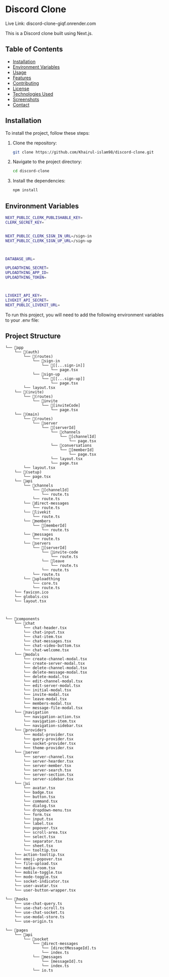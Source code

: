# Discord Clone

Live Link: discord-clone-giqf.onrender.com

This is a Discord clone built using Next.js.

## Table of Contents

- [Installation](#installation)
- [Environment Variables](#environment-variables)
- [Usage](#usage)
- [Features](#features)
- [Contributing](#contributing)
- [License](#license)
- [Technologies Used](#technologies-used)
- [Screenshots](#screenshots)
- [Contact](#contact)

## Installation

To install the project, follow these steps:

1. Clone the repository:
    ```bash
    git clone https://github.com/Khairul-islam98/discord-clone.git
    ```
2. Navigate to the project directory:
    ```bash
    cd discord-clone
    ```
3. Install the dependencies:
    ```bash
    npm install
    ```

## Environment Variables
```bash
NEXT_PUBLIC_CLERK_PUBLISHABLE_KEY=
CLERK_SECRET_KEY=


NEXT_PUBLIC_CLERK_SIGN_IN_URL=/sign-in
NEXT_PUBLIC_CLERK_SIGN_UP_URL=/sign-up



DATABASE_URL=

UPLOADTHING_SECRET=
UPLOADTHING_APP_ID=
UPLOADTHING_TOKEN=



LIVEKIT_API_KEY=
LIVEKIT_API_SECRET=
NEXT_PUBLIC_LIVEKIT_URL=
```

To run this project, you will need to add the following environment variables to your .env file:


## Project Structure

```
└── 📁app
    └── 📁(auth)
        └── 📁(routes)
            └── 📁sign-in
                └── 📁[[...sign-in]]
                    └── page.tsx
            └── 📁sign-up
                └── 📁[[...sign-up]]
                    └── page.tsx
        └── layout.tsx
    └── 📁(invite)
        └── 📁(routes)
            └── 📁invite
                └── 📁[inviteCode]
                    └── page.tsx
    └── 📁(main)
        └── 📁(routes)
            └── 📁server
                └── 📁[serverId]
                    └── 📁channels
                        └── 📁[channelId]
                            └── page.tsx
                    └── 📁conversations
                        └── 📁[memberId]
                            └── page.tsx
                    └── layout.tsx
                    └── page.tsx
        └── layout.tsx
    └── 📁(setup)
        └── page.tsx
    └── 📁api
        └── 📁channels
            └── 📁[channelId]
                └── route.ts
            └── route.ts
        └── 📁direct-messages
            └── route.ts
        └── 📁livekit
            └── route.ts
        └── 📁members
            └── 📁[memberId]
                └── route.ts
        └── 📁messages
            └── route.ts
        └── 📁servers
            └── 📁[serverId]
                └── 📁invite-code
                    └── route.ts
                └── 📁leave
                    └── route.ts
                └── route.ts
            └── route.ts
        └── 📁uploadthing
            └── core.ts
            └── route.ts
    └── favicon.ico
    └── globals.css
    └── layout.tsx

    
```
```
└── 📁components
    └── 📁chat
        └── chat-header.tsx
        └── chat-input.tsx
        └── chat-item.tsx
        └── chat-messages.tsx
        └── chat-video-buttom.tsx
        └── chat-welcome.tsx
    └── 📁modals
        └── create-channel-modal.tsx
        └── create-server-modal.tsx
        └── delete-channel-modal.tsx
        └── delete-message-modal.tsx
        └── delete-modal.tsx
        └── edit-channel-modal.tsx
        └── edit-server-modal.tsx
        └── initial-modal.tsx
        └── invite-modal.tsx
        └── leave-modal.tsx
        └── members-modal.tsx
        └── message-file-modal.tsx
    └── 📁navigation
        └── navigation-action.tsx
        └── navigation-item.tsx
        └── navigation-sidebar.tsx
    └── 📁providers
        └── modal-provider.tsx
        └── query-provider.tsx
        └── socket-provider.tsx
        └── theme-provider.tsx
    └── 📁server
        └── server-channel.tsx
        └── server-hearder.tsx
        └── server-member.tsx
        └── server-search.tsx
        └── server-section.tsx
        └── server-sidebar.tsx
    └── 📁ui
        └── avatar.tsx
        └── badge.tsx
        └── button.tsx
        └── command.tsx
        └── dialog.tsx
        └── dropdown-menu.tsx
        └── form.tsx
        └── input.tsx
        └── label.tsx
        └── popover.tsx
        └── scroll-area.tsx
        └── select.tsx
        └── separator.tsx
        └── sheet.tsx
        └── tooltip.tsx
    └── action-tooltip.tsx
    └── emoji-popover.tsx
    └── file-upload.tsx
    └── media-room.tsx
    └── mobile-toggle.tsx
    └── mode-toggle.tsx
    └── socket-indicator.tsx
    └── user-avatar.tsx
    └── user-button-wrapper.tsx
```
```
└── 📁hooks
    └── use-chat-query.ts
    └── use-chat-scroll.ts
    └── use-chat-socket.ts
    └── use-modal-store.ts
    └── use-origin.ts
```

```
└── 📁pages
    └── 📁api
        └── 📁socket
            └── 📁direct-messages
                └── [directMessageId].ts
                └── index.ts
            └── 📁messages
                └── [messageId].ts
                └── index.ts
            └── io.ts
```